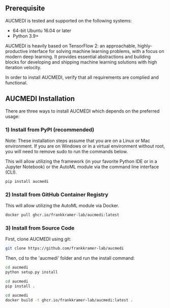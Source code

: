 ## Prerequisite

AUCMEDI is tested and supported on the following systems:

- 64-bit Ubuntu 16.04 or later  
- Python 3.9+ 

AUCMEDI is heavily based on TensorFlow 2: an approachable, highly-productive interface for solving machine learning problems, with a focus on modern deep learning. It provides essential abstractions and building blocks for developing and shipping machine learning solutions with high iteration velocity.

In order to install AUCMEDI, verify that all requirements are complied and functional.


## AUCMEDI Installation

There are three ways to install AUCMEDI which depends on the preferred usage:

### 1) Install from PyPI (recommended)

Note: These installation steps assume that you are on a Linux or Mac environment. If you are on Windows or in a virtual environment without root, you will need to remove sudo to run the commands below.

This will allow utilizing the framework (in your favorite Python IDE or in a Jupyter Notebook) or the AutoML module via the command line interface (CLI).

```sh
pip install aucmedi
```

### 2) Install from GitHub Container Registry

This will allow utilizing the AutoML module via Docker.

```sh
docker pull ghcr.io/frankkramer-lab/aucmedi:latest
```

### 3) Install from Source Code

First, clone AUCMEDI using git:

```sh
git clone https://github.com/frankkramer-lab/aucmedi
```

Then, cd to the 'aucmedi' folder and run the install command:

```sh title="Installation with setup.py (framework & AutoML)"
cd aucmedi
python setup.py install
```

```sh title="Installation with pip (framework & AutoML)"
cd aucmedi
pip install .
```

```sh title="Installation with Docker (AutoML)"
cd aucmedi
docker build -t ghcr.io/frankkramer-lab/aucmedi:latest .
```

